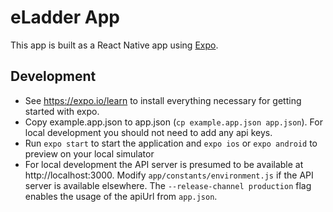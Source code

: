 # eLadder App

This app is built as a React Native app using [Expo](https://expo.io).

## Development

* See https://expo.io/learn to install everything necessary for getting started with expo.
* Copy example.app.json to app.json (`cp example.app.json app.json`). For local development you should not need to add any api keys.
* Run `expo start` to start the application and `expo ios` or `expo android` to preview on your local simulator
* For local development the API server is presumed to be available at http://localhost:3000. Modify `app/constants/environment.js` if the API server is available elsewhere. The `--release-channel production` flag enables the usage of the apiUrl from `app.json`.
